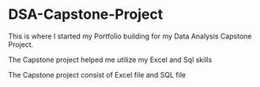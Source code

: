 # DSA-Capstone-Project
This is where I started my Portfolio building for my Data Analysis Capstone Project.

The Capstone project helped me utilize my Excel and Sql skills

The Capstone project consist of Excel file and SQL file

